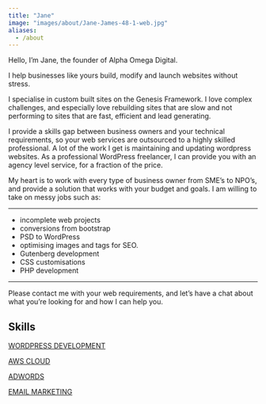 ```yaml
---
title: "Jane"
image: "images/about/Jane-James-48-1-web.jpg"
aliases:
  - /about
---
```


Hello, I’m Jane, the founder of Alpha Omega Digital.

I help businesses like yours build, modify and launch websites without stress.

I specialise in custom built sites on the Genesis Framework. I love complex challenges, and especially love rebuilding sites that are slow and not performing to sites that are fast, efficient and lead generating.

I provide a skills gap between business owners and your technical requirements, so your web services are outsourced to a highly skilled professional. A lot of the work I get is maintaining and updating wordpress websites. As a professional WordPress freelancer, I can provide you with an agency level service, for a fraction of the price.

My heart is to work with every type of business owner from SME’s to NPO’s, and provide a solution that works with your budget and goals. I am willing to take on messy jobs such as:  

***
- incomplete web projects
- conversions from bootstrap
- PSD to WordPress
- optimising images and tags for SEO.
- Gutenberg development
- CSS customisations
- PHP development

***
Please contact me with your web requirements, and let’s have a chat about what you’re looking for and how I can help you.

## Skills
[WORDPRESS DEVELOPMENT](https://codex.wordpress.org/)

[AWS CLOUD](https://aws.amazon.com/)

[ADWORDS](https://ads.google.com/)

[EMAIL MARKETING](https://www.activecampaign.com/)